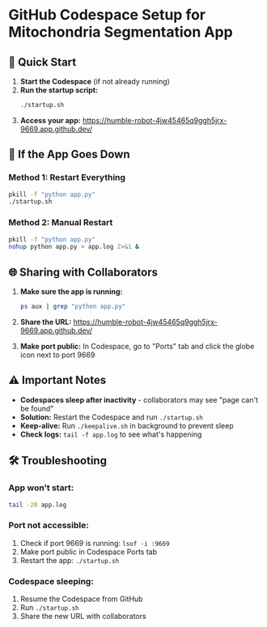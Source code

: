 # GitHub Codespace Setup for Mitochondria Segmentation App

## 🚀 Quick Start

1. **Start the Codespace** (if not already running)
2. **Run the startup script:**
   ```bash
   ./startup.sh
   ```
3. **Access your app:** https://humble-robot-4jw45465q9ggh5jrx-9669.app.github.dev/

## 🔄 If the App Goes Down

### Method 1: Restart Everything
```bash
pkill -f "python app.py"
./startup.sh
```

### Method 2: Manual Restart
```bash
pkill -f "python app.py"
nohup python app.py > app.log 2>&1 &
```

## 🌐 Sharing with Collaborators

1. **Make sure the app is running:**
   ```bash
   ps aux | grep "python app.py"
   ```

2. **Share the URL:** https://humble-robot-4jw45465q9ggh5jrx-9669.app.github.dev/

3. **Make port public:** In Codespace, go to "Ports" tab and click the globe icon next to port 9669

## ⚠️ Important Notes

- **Codespaces sleep after inactivity** - collaborators may see "page can't be found"
- **Solution:** Restart the Codespace and run `./startup.sh`
- **Keep-alive:** Run `./keepalive.sh` in background to prevent sleep
- **Check logs:** `tail -f app.log` to see what's happening

## 🛠️ Troubleshooting

### App won't start:
```bash
tail -20 app.log
```

### Port not accessible:
1. Check if port 9669 is running: `lsof -i :9669`
2. Make port public in Codespace Ports tab
3. Restart the app: `./startup.sh`

### Codespace sleeping:
1. Resume the Codespace from GitHub
2. Run `./startup.sh`
3. Share the new URL with collaborators
